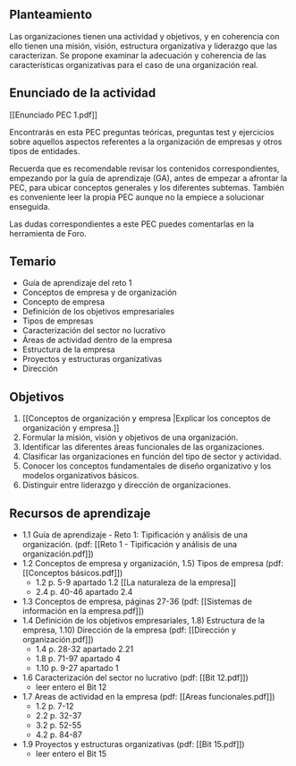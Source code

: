 ## Planteamiento

Las organizaciones tienen una actividad y objetivos, y en coherencia con ello tienen una misión, visión, estructura organizativa y liderazgo que las caracterizan. Se propone examinar la adecuación y coherencia de las características organizativas para el caso de una organización real.

## Enunciado de la actividad

[[Enunciado PEC 1.pdf]]

Encontrarás en esta PEC preguntas teóricas, preguntas test y ejercicios sobre aquellos aspectos referentes a la organización de empresas y otros tipos de entidades.

Recuerda que es recomendable revisar los contenidos correspondientes, empezando por la guía de aprendizaje (GA), antes de empezar a afrontar la PEC, para ubicar conceptos generales y los diferentes subtemas. También es conveniente leer la propia PEC aunque no la empiece a solucionar enseguida.

Las dudas correspondientes a este PEC puedes comentarlas en la herramienta de Foro.

## Temario
+ Guía de aprendizaje del reto 1
+ Conceptos de empresa y de organización
+ Concepto de empresa
+ Definición de los objetivos empresariales
+ Tipos de empresas
+ Caracterización del sector no lucrativo
+ Áreas de actividad dentro de la empresa
+ Estructura de la empresa
+ Proyectos y estructuras organizativas
+ Dirección 

## Objetivos
1) [[Conceptos de organización y empresa |Explicar los conceptos de organización y empresa.]]
2) Formular la misión, visión y objetivos de una organización.
3) Identificar las diferentes áreas funcionales de las organizaciones.
4) Clasificar las organizaciones en función del tipo de sector y actividad.
5) Conocer los conceptos fundamentales de diseño organizativo y los modelos organizativos básicos.
6) Distinguir entre liderazgo y dirección de organizaciones. 

## Recursos de aprendizaje
+ 1.1 Guía de aprendizaje - Reto 1: Tipificación y análisis de una organización. (pdf: [[Reto 1 - Tipificación y análisis de una organización.pdf]])
+ 1.2 Conceptos de empresa y organización, 1.5) Tipos de empresa (pdf: [[Conceptos básicos.pdf]])
	+ 1.2 p. 5-9 apartado 1.2 [[La naturaleza de la empresa]]
	+ 2.4 p. 40-46 apartado 2.4
+ 1.3 Conceptos de empresa, páginas 27-36 (pdf: [[Sistemas de información en la empresa.pdf]])
+ 1.4 Definición de los objetivos empresariales, 1.8) Estructura de la empresa, 1.10) Dirección de la empresa (pdf: [[Dirección y organización.pdf]])
	+ 1.4 p. 28-32 apartado 2.21
	+ 1.8 p. 71-97 apartado 4
	+ 1.10 p. 9-27 apartado 1
+ 1.6 Caracterización del sector no lucrativo (pdf: [[Bit 12.pdf]])
	+ leer entero el Bit 12
+ 1.7 Areas de actividad en la empresa (pdf: [[Areas funcionales.pdf]])
	+ 1.2 p. 7-12
	+ 2.2 p. 32-37
	+ 3.2 p. 52-55
	+ 4.2 p. 84-87
+ 1.9 Proyectos y estructuras organizativas (pdf: [[Bit 15.pdf]])
	+ leer entero el Bit 15

